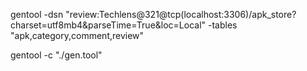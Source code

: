 gentool -dsn "review:Techlens@321@tcp(localhost:3306)/apk_store?charset=utf8mb4&parseTime=True&loc=Local" -tables "apk,category,comment,review"

gentool -c "./gen.tool"